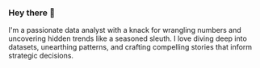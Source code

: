 ### Hey there 👋
I'm a passionate data analyst with a knack for wrangling numbers and uncovering hidden trends like a seasoned sleuth. I love diving deep into datasets, unearthing patterns, and crafting compelling stories that inform strategic decisions.
<!--
**RAhulTWari/RAhulTWari** is a ✨ _special_ ✨ repository because its `README.md` (this file) appears on your GitHub profile.

Here are some ideas to get you started:

- 🔭 I’m currently working on building predictive models.
- 🌱 I’m currently exploring the world of data science and Generative AI.
- 👯 I’m looking to collaborate with fellow data enthusiasts and share knowledge.
- 🤔 I'm always eager to learn, collaborate, and make data sing!
- 💬 Ask me about data analysis and AI.
- 📫 How to reach me: rahultewari1022@gmail.com
- 😄 Pronouns: He/Him
- ⚡ Fun fact: The algorithm behind Google Search processes billions of queries per day, taking about 0.04 seconds to return results. ⚡️

